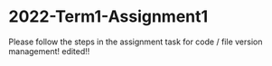 # 2022-Term1-Assignment1
Please follow the steps in the assignment task for code / file version management!
edited!!
